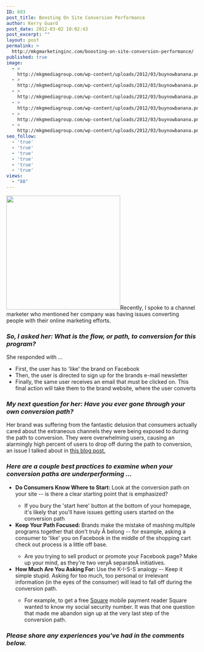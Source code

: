 ```yaml
---
ID: 693
post_title: Boosting On Site Conversion Performance
author: Kerry Guard
post_date: 2012-03-02 10:02:43
post_excerpt: ""
layout: post
permalink: >
  http://mkgmarketinginc.com/boosting-on-site-conversion-performance/
published: true
image:
  - >
    http://mkgmediagroup.com/wp-content/uploads/2012/03/buynowbanana.png
  - >
    http://mkgmediagroup.com/wp-content/uploads/2012/03/buynowbanana.png
  - >
    http://mkgmediagroup.com/wp-content/uploads/2012/03/buynowbanana.png
  - >
    http://mkgmediagroup.com/wp-content/uploads/2012/03/buynowbanana.png
  - >
    http://mkgmediagroup.com/wp-content/uploads/2012/03/buynowbanana.png
  - >
    http://mkgmediagroup.com/wp-content/uploads/2012/03/buynowbanana.png
seo_follow:
  - 'true'
  - 'true'
  - 'true'
  - 'true'
  - 'true'
  - 'true'
views:
  - "88"
---
```

<img class="alignleft size-medium wp-image-741" title="buy-now-coupon" src="http://mkgmediagroup.com/wp-content/uploads/2012/03/buy-now-coupon1-300x300.jpg" alt="" width="300" height="300" />Recently, I spoke to a channel marketer who mentioned her company was having issues converting people with their online marketing efforts.
<h3><em>So, I asked her: What is the flow, or path, to conversion for this program?</em></h3>
She responded with ...
<ul>
	<li>First, the user has to 'like' the brand on Facebook</li>
	<li>Then, the user is directed to sign up for the brands e-mail newsletter</li>
	<li>Finally, the same user receives an email that must be clicked on. This final action will take them to the brand website, where the user converts</li>
</ul>
<h3><em>My next question for her: Have you ever gone through your own conversion path?</em></h3>
Her brand was suffering from the fantastic delusion that consumers actually cared about the extraneous channels they were being exposed to during the path to conversion. They were overwhelming users, causing an alarmingly high percent of users to drop off during the path to conversion, an issue I talked about in <a href="http://mkgmediagroup.com/identifying-holes-in-your-sales-funnel" target="_blank">this blog post.</a>
<h3><em>Here are a couple best practices to examine when your conversion paths are underperforming ...</em></h3>
<ul>
	<li><strong>Do Consumers Know Where to Start: </strong>Look at the conversion path on your site -- is there a clear starting point that is emphasized?</li>
<ul>
	<li>If you bury the 'start here' button at the bottom of your homepage, it's likely that you'll have issues getting users started on the conversion path</li>
</ul>
	<li><strong>Keep Your Path Focused: </strong>Brands make the mistake of mashing multiple programs together that don't truly Â belong -- for example, asking a consumer to 'like' you on Facebook in the middle of the shopping cart check out process is a little off base.</li>
<ul>
	<li>Are you trying to sell product or promote your Facebook page? Make up your mind, as they're two veryÂ separateÂ initiatives.</li>
</ul>
	<li><strong>How Much Are You Asking For: </strong>Use the K-I-S-S analogy -- Keep it simple stupid. Asking for too much, too personal or irrelevant information (in the eyes of the consumer) will lead to fall off during the conversion path.</li>
<ul>
	<li>For example, to get a free <a href="http://square.com" target="_blank">Square</a> mobile payment reader Square wanted to know my social security number. It was that one question that made me abandon sign up at the very last step of the conversion path.</li>
</ul>
</ul>
<h3><em>Please share any experiences you've had in the comments below.</em></h3>